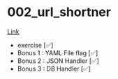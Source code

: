 # 002_url_shortner

[Link](https://courses.calhoun.io/lessons/les_goph_04)

- exercise [✅]
- Bonus 1 : YAML File flag [✅]
- Bonus 2 : JSON Handler [✅]
- Bonus 3 : DB Handler [✅]